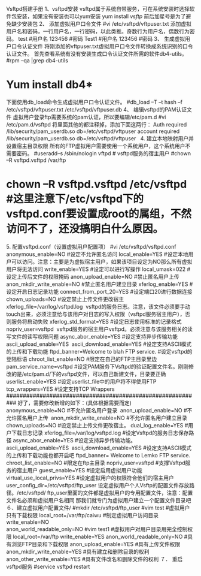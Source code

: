 Vsftpd搭建手册
1、vsftpd安装
vsftpd属于系统自带服务，可在系统安装时选择软件包安装，如果没有安装也可以yum安装
yum install *vsftp*    前后加星号是为了避免缺少安装包
2、 添加虚拟用户口令文件
#vi /etc/vsftpd/vftpuser.txt
添加虚拟用户名和密码，一行用户名，一行密码，以此类推。奇数行为用户名，偶数行为密码。
test #用户名
123456 #密码
Test1 #用户名
123456 #密码
3、 生成虚拟用户口令认证文件
将刚添加的vftpuser.txt虚拟用户口令文件转换成系统识别的口令认证文件。
首先查看系统有没有安装生成口令认证文件所需的软件db4-utils。
#rpm –qa |grep db4-utils
# Yum install db4*
下面使用db_load命令生成虚拟用户口令认证文件。
#db_load –T –t hash –f /etc/vsftpd/vftpuser.txt /etc/vsftpd/vftpuser.db
4、 编辑vsftpd的PAM认证文件
虚拟用户登录ftp需要系统的pam认证，所以要编辑/etc/pam.d
#vi /etc/pam.d/vsftpd
将里面其他的都注释掉，添加下面这两行：
Auth required /lib/security/pam_userdb.so db=/etc/vsftpd/vftpuser
account required /lib/security/pam_userdb.so db=/etc/vsftpd/vftpuser
 
4. 建立本地映射用户并设置宿主目录权限
所有的FTP虚拟用户需要使用一个系统用户，这个系统用户不需要密码。
#useradd–s /sbin/nologin vftpd  # vsftpd服务的宿主用户
#chown –R vsftpd.vsftpd /var/ftp
# chown –R vsftpd.vsftpd /etc/vsftpd #这里注意下/etc/vsftpd下的vsftpd.conf要设置成root的属组，不然访问不了，还没搞明白什么原因。
5. 配置vsftpd.conf（设置虚拟用户配置项）
#vi /etc/vsftpd/vsftpd.conf
anonymous_enable=NO #设定不允许匿名访问
local_enable=YES #设定本地用户可以访问。注意：主要是为虚拟宿主用户，如果该项目设定为NO那么所有虚拟用户将无法访问
write_enable=YES #设定可以进行写操作
local_umask=022 #设定上传后文件的权限掩码
anon_upload_enable=NO #禁止匿名用户上传
anon_mkdir_write_enable=NO #禁止匿名用户建立目录
xferlog_enable=YES #设定开启日志记录功能
connect_from_port_20=YES #设定端口20进行数据连接
chown_uploads=NO #设定禁止上传文件更改宿主
xferlog_file=/var/log/vsftpd.log 
vsftpd的服务日志。注意，该文件必须要手动touch出来，必须注意给与该用户对日志的写入权限（vsftpd服务宿主用户），否则服务将启动失败
xferlog_std_format=YES #设定日志使用标准的记录格式
nopriv_user=vsftpd 
vsftpd服务的宿主用户vsftpd。必须注意与该服务相关的读写文件的读写权限问题
async_abor_enable=YES #设定支持异步传输功能
ascii_upload_enable=YES 
ascii_download_enable=YES #设定支持ASCII模式的上传和下载功能
ftpd_banner=Welcome to blah FTP service. #设定vsftpd的登陆标语
chroot_list_enable=NO #限定在自己的FTP主目录里边pam_service_name=vsftpd #设定PAM服务下Vsftpd的验证配置文件名。刚刚修改的是/etc/pam.d/下的vsftpd文件，可以自己新建文件，目录要正确
userlist_enable=YES #设定userlist_file中的用户将不得使用FTP 
tcp_wrappers=YES #设定支持TCP Wrappers
###########################################################
好了，需要修改新增的如下：(具体根据需要而定)
anonymous_enable=NO #不允许匿名用户登录 
anon_upload_enable=NO #不允许匿名用户上传 
anon_mkdir_write_enable=NO #不允许匿名用户建立目录
chown_uploads=NO #设定禁止上传文件更改宿主。
dual_log_enable=YES #用户下载日志记录
xferlog_file=/var/log/vsftpd.log #设定Vsftpd的服务日志保存路径
async_abor_enable=YES #设定支持异步传输功能。
ascii_upload_enable=YES 
ascii_download_enable=YES #设定支持ASCII模式的上传和下载功能也都开启吧
ftpd_banner= Welcome to Lemko FTP service.
chroot_list_enable=NO #限定在ftp主目录
nopriv_user=vsftpd #支撑Vsftpd服务的宿主用户
guest_enable=YES #设定启用虚拟用户功能 
virtual_use_local_privs=YES #设定虚拟用户的权限符合他们的宿主用户 
user_config_dir=/etc/vsftpd/ftp_user 设定虚拟用户个人Vsftp的配置文件存放路径。/etc/vsftpd/ ftp_user里面的文件都是虚拟用户的专用配置文件，注意：配置文件名必须和虚拟用户名相同
那我们就专门为虚拟用户建立一个配置文件目录吧
６、建立虚拟用户配置文件/
#mkdir /etc/vsftpd/ftp_user
#vim test #虚拟用户只有下载权限
local_root=/var/ftp/caiwu #制定虚拟用户访问目录
write_enable=NO  
anon_world_readable_only=NO
#vim test1   #虚拟用户对用户目录用完全控制权限
local_root=/var/ftp
write_enable=YES
anon_world_readable_only=NO #具有浏览FTP目录和下载权限
anon_upload_enable=YES #具有上传文件权限
anon_mkdir_write_enable=YES #具有建立和删除目录的权利
anon_other_write_enable=YES #具有文件改名和删除文件的权利
７． 重启vsftpd服务
#service vsftpd restart